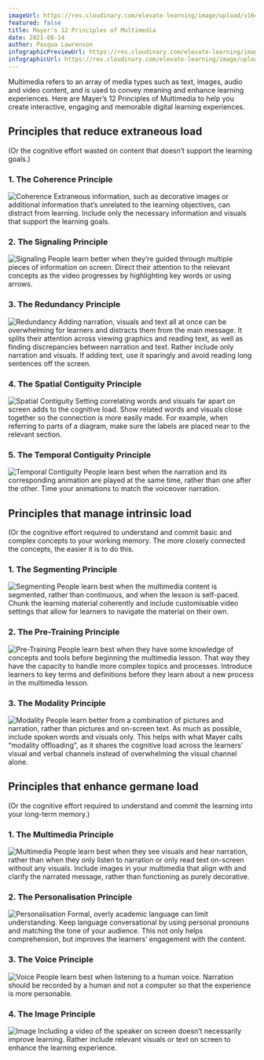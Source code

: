```yaml
---
imageUrl: https://res.cloudinary.com/elevate-learning/image/upload/v1643720134/site-assets/insights-cover-18_f1oqqn.jpg
featured: false
title: Mayer's 12 Principles of Multimedia
date: 2021-08-14
author: Pasqua Lawrenson
infographicPreviewUrl: https://res.cloudinary.com/elevate-learning/image/upload/v1643720134/site-infographics/mayers-principles-of-multimedia-infographic-preview_syrvqs.png
infographicUrl: https://res.cloudinary.com/elevate-learning/image/upload/v1645597978/site-infographics/Mayer_s_Principles_of_Multimedia_n4mj32.pdf
---
```


Multimedia refers to an array of media types such as text, images, audio and video content, and is used to convey meaning and enhance learning experiences. Here are Mayer’s 12 Principles of Multimedia to help you create interactive, engaging and memorable digital learning experiences.

## Principles that reduce extraneous load

(Or the cognitive effort wasted on content that doesn’t support the learning goals.)

### 1. The Coherence Principle

![Coherence](./mayers-principles-of-multimedia-coherence.png?align=left&height=100&width=110) Extraneous information, such as decorative images or additional information that’s unrelated to the learning objectives, can distract from learning. Include only the necessary information and visuals that support the learning goals.

### 2. The Signaling Principle

![Signaling](./mayers-principles-of-multimedia-signaling.png?align=right&height=100&width=110) People learn better when they’re guided through multiple pieces of information on screen. Direct their attention to the relevant concepts as the video progresses by highlighting key words or using arrows.

### 3. The Redundancy Principle

![Redundancy](./mayers-principles-of-multimedia-redundancy.png?align=left&height=100&width=110) Adding narration, visuals and text all at once can be overwhelming for learners and distracts them from the main message. It splits their attention across viewing graphics and reading text, as well as finding discrepancies between narration and text. Rather include only narration and visuals. If adding text, use it sparingly and avoid reading long sentences off the screen.

### 4. The Spatial Contiguity Principle

![Spatial Contiguity](./mayers-principles-of-multimedia-spatial-contiguity.png?align=right&height=100&width=110) Setting correlating words and visuals far apart on screen adds to the cognitive load. Show related words and visuals close together so the connection is more easily made. For example, when referring to parts of a diagram, make sure the labels are placed near to the relevant section.

### 5. The Temporal Contiguity Principle

![Temporal Contiguity](./mayers-principles-of-multimedia-temporal-contiguity.png?align=left&height=100&width=110) People learn best when the narration and its corresponding animation are played at the same time, rather than one after the other. Time your animations to match the voiceover narration.

## Principles that manage intrinsic load

(Or the cognitive effort required to understand and commit basic and complex concepts to your working memory. The more closely connected the concepts, the easier it is to do this.

### 1. The Segmenting Principle

![Segmenting](./mayers-principles-of-multimedia-segmenting.png?align=right&height=100&width=110) People learn best when the multimedia content is segmented, rather than continuous, and when the lesson is self-paced. Chunk the learning material coherently and include customisable video settings that allow for learners to navigate the material on their own.

### 2. The Pre-Training Principle

![Pre-Training](./mayers-principles-of-multimedia-pre-training.png?align=left&height=100&width=110) People learn best when they have some knowledge of concepts and tools before beginning the multimedia lesson. That way they have the capacity to handle more complex topics and processes. Introduce learners to key terms and definitions before they learn about a new process in the multimedia lesson.

### 3. The Modality Principle

![Modality](./mayers-principles-of-multimedia-modality.png?align=right&height=100&width=110) People learn better from a combination of pictures and narration, rather than pictures and on-screen text. As much as possible, include spoken words and visuals only. This helps with what Mayer calls “modality offloading”, as it shares the cognitive load across the learners’ visual and verbal channels instead of overwhelming the visual channel alone.

## Principles that enhance germane load

(Or the cognitive effort required to understand and commit the learning into your long-term memory.)

### 1. The Multimedia Principle

![Multimedia](./mayers-principles-of-multimedia-multimedia.png?align=left&height=100&width=110) People learn best when they see visuals and hear narration, rather than when they only listen to narration or only read text on-screen without any visuals. Include images in your multimedia that align with and clarify the narrated message, rather than functioning as purely decorative.

### 2. The Personalisation Principle

![Personalisation](./mayers-principles-of-multimedia-personalisation.png?align=right&height=100&width=110) Formal, overly academic language can limit understanding. Keep language conversational by using personal pronouns and matching the tone of your audience. This not only helps comprehension, but improves the learners’ engagement with the content.

### 3. The Voice Principle

![Voice](./mayers-principles-of-multimedia-voice.png?align=left&height=100&width=110) People learn best when listening to a human voice. Narration should be recorded by a human and not a computer so that the experience is more personable.

### 4. The Image Principle

![Image](./mayers-principles-of-multimedia-image.png?align=right&height=100&width=110) Including a video of the speaker on screen doesn’t necessarily improve learning. Rather include relevant visuals or text on screen to enhance the learning experience.
